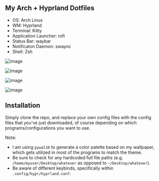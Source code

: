 ## My Arch + Hyprland Dotfiles

- OS: Arch Linux
- WM: Hyprland
- Terminal: Kitty
- Application Launcher: rofi
- Status Bar: waybar
- Notificaton Daemon: swaync
- Shell: Zsh
  
![image](https://github.com/user-attachments/assets/0a73e916-1a7c-4091-9c4c-c89c04b648db)

![image](https://github.com/user-attachments/assets/26306714-9c66-4074-a361-16196a462d1a)

![image](https://github.com/user-attachments/assets/2e7459f5-8321-4eff-9948-61b06fc46b04)

![image](https://github.com/user-attachments/assets/4aec59de-7b65-445e-84eb-a9f7192c6587)

## Installation

Simply clone the repo, and replace your own config files with the config files that you've just downloaded, of course depending on which programs/configurations you want to use. 

Note: 
- I am using `pywal16` to generate a color palette based on my wallpaper, which gets utilized in most of the programs to match the theme.
- Be sure to check for any hardcoded full file paths (e.g. `/home/myuser/Desktop/whatever` as opposed to `~/Desktop/whatever`).
- Be aware of different keybinds, specifically within `.config/hypr/hyprland.conf`.
